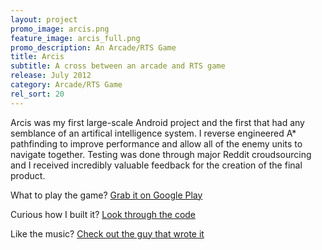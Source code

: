 ```yaml
---
layout: project
promo_image: arcis.png
feature_image: arcis_full.png
promo_description: An Arcade/RTS Game
title: Arcis
subtitle: A cross between an arcade and RTS game
release: July 2012
category: Arcade/RTS Game
rel_sort: 20
---
```

Arcis was my first large-scale Android project and the first that had any semblance of an artifical intelligence
system. I reverse engineered A\* pathfinding to improve performance and allow all of the enemy
units to navigate together. Testing was done through major Reddit croudsourcing and I received
incredibly valuable feedback for the creation of the final product.

What to play the game? [Grab it on Google Play](https://play.google.com/store/apps/details?id=com.petronicarts.arcis)

Curious how I built it? [Look through the code](https://github.com/Tornquist/Arcis)

Like the music? [Check out the guy that wrote it](http://michaelbetzmusic.com/)
